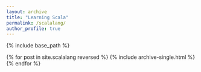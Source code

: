 ```yaml
---
layout: archive
title: "Learning Scala"
permalink: /scalalang/
author_profile: true
---
```


<!-- {% if author.googlescholar %}
  You can also find my articles on <u><a href="{{author.googlescholar}}">my Google Scholar profile</a>.</u>
{% endif %} -->

{% include base_path %}

{% for post in site.scalalang reversed %}
  {% include archive-single.html %}
{% endfor %}

